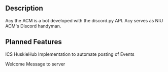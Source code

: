 ## Description

Acy the ACM is a bot developed with the discord.py API. Acy serves as NIU ACM's Discord handyman.

## Planned Features

<p>ICS HuskieHub Implementation to automate posting of Events</p>
<p>Welcome Message to server</p>
